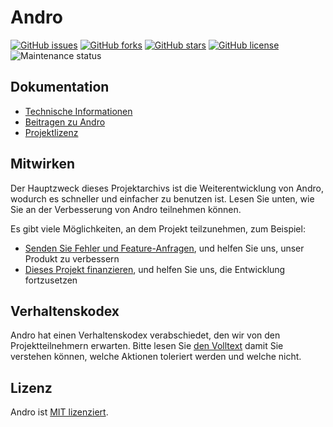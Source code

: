 # Andro

[![GitHub issues](https://img.shields.io/github/issues/CMihai99/andro?style=flat-square)](https://github.com/CMihai99/andro/issues)
[![GitHub forks](https://img.shields.io/github/forks/CMihai99/andro?style=flat-square)](https://github.com/CMihai99/andro/network)
[![GitHub stars](https://img.shields.io/github/stars/CMihai99/andro?style=flat-square)](https://github.com/CMihai99/andro/stargazers)
[![GitHub license](https://img.shields.io/github/license/CMihai99/andro?style=flat-square)](https://github.com/CMihai99/andro/blob/master/LICENSE)
![Maintenance status](https://img.shields.io/maintenance/yes/2021?style=flat-square)

## Dokumentation

  - [Technische Informationen](https://github.com/CMihai99/andro/blob/main/README.md)
  - [Beitragen zu Andro](https://github.com/CMihai99/andro/blob/main/CONTRIBUTING.md)
  - [Projektlizenz](https://github.com/CMihai99/andro/blob/main/LICENSE)

## Mitwirken

Der Hauptzweck dieses Projektarchivs ist die Weiterentwicklung von Andro, wodurch es schneller und einfacher zu benutzen ist. Lesen Sie unten, wie Sie an der Verbesserung von Andro teilnehmen können.

Es gibt viele Möglichkeiten, an dem Projekt teilzunehmen, zum Beispiel:

  - [Senden Sie Fehler und Feature-Anfragen](https://github.com/CMihai99/andro/issues), und helfen Sie uns, unser Produkt zu verbessern
  - [Dieses Projekt finanzieren](https://www.paypal.com/paypalme/Impulse884?locale.x=en_US), und helfen Sie uns, die Entwicklung fortzusetzen

## Verhaltenskodex

Andro hat einen Verhaltenskodex verabschiedet, den wir von den Projektteilnehmern erwarten. Bitte lesen Sie [den Volltext](https://code.fb.com/codeofconduct) damit Sie verstehen können, welche Aktionen toleriert werden und welche nicht.

## Lizenz

Andro ist [MIT lizenziert](LICENSE).
